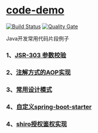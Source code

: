 # [code-demo](https://github.com/710850609/code-demo)
[![Build Status](https://travis-ci.org/710850609/code-demo.svg?branch=master)](https://travis-ci.org/710850609/code-demo)
[![Quality Gate](https://sonarcloud.io/api/project_badges/measure?project=org.linbo.demo%3Acode-demo&metric=alert_status)](https://sonarcloud.io/dashboard?id=org.linbo.demo%3Acode-demo)

<span>Java开发常用代码片段例子</span>

### 1、[JSR-303 参数校验](https://github.com/710850609/code-demo/tree/master/validator-demo)
### 2、[注解方式的AOP实现](https://github.com/710850609/code-demo/tree/master/aop-demo)
### 3、[常用设计模式](https://github.com/710850609/code-demo/tree/master/pattern-demo)
### 4、[自定义spring-boot-starter](spring-boot-starter-demo/spring-boot-starter-demo/README.md)
### 4、[shiro授权鉴权实现](https://github.com/710850609/code-demo/tree/master/auth-shiro-demo)

